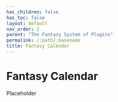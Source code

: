 ```yaml
---
has_children: false
has_toc: false
layout: default
nav_order: 2
parent: "The Fantasy System of Plugins"
permalink: /:path/:basename
title: Fantasy Calendar
---
```


# Fantasy Calendar

Placeholder